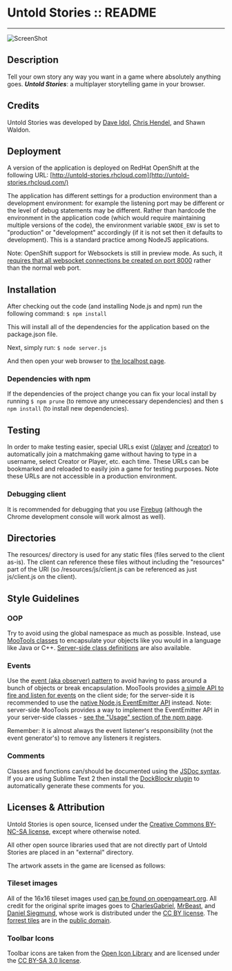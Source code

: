 Untold Stories :: README
====================
-----

![ScreenShot](http://www.daveidol.com/images/projects/untoldstories.png)


Description
---------------------

Tell your own story any way you want in a game where absolutely anything goes. ***Untold Stories***: a multiplayer storytelling game in your browser.

Credits
---------------------
Untold Stories was developed by [Dave Idol](http://daveidol.com), [Chris Hendel](http://chrishendel.com), and Shawn Waldon.


Deployment
---------------------

A version of the application is deployed on RedHat OpenShift at the following URL: [http://untold-stories.rhcloud.com](http://untold-stories.rhcloud.com/)

The application has different settings for a production environment than a development environment: for example the listening port may be different or the level of debug statements may be different. Rather than hardcode the environment in the application code (which would require maintaining multiple versions of the code), the environment variable `$NODE_ENV` is set to "production" or "development" accordingly (if it is not set then it defaults to development). This is a standard practice among NodeJS applications.

Note: OpenShift support for Websockets is still in preview mode. As such, it [requires that all websocket connections be created on port 8000](https://www.openshift.com/blogs/paas-websockets) rather than the normal web port.

Installation
---------------------

After checking out the code (and installing Node.js and npm) run the following command: `$ npm install`

This will install all of the dependencies for the application based on the package.json file.

Next, simply run: `$ node server.js`

And then open your web browser to [the localhost page](http://localhost:8888).

### Dependencies with npm
If the dependencies of the project change you can fix your local install by running `$ npm prune` (to remove any unnecessary dependencies) and then `$ npm install` (to install new dependencies).

Testing
---------------------

In order to make testing easier, special URLs exist ([/player](http://localhost:8888/player) and [/creator](http://localhost:8888/creator)) to automatically join a matchmaking game without having to type in a username, select Creator or Player, etc. each time. These URLs can be bookmarked and reloaded to easily join a game for testing purposes. Note these URLs are not accessible in a production environment.

### Debugging client
It is recommended for debugging that you use [Firebug](http://getfirebug.com/) (although the Chrome development console will work almost as well).

Directories
---------------------

The resources/ directory is used for any static files (files served to the client as-is). The client can reference these files without including the "resources" part of the URI (so /resources/js/client.js can be referenced as just js/client.js on the client).


Style Guidelines
--------------------

### OOP
Try to avoid using the global namespace as much as possible. Instead, use [MooTools classes](http://mootools.net/docs/core/Class/Class) to encapsulate your objects like you would in a language like Java or C++. [Server-side class definitions](https://npmjs.org/package/mootools) are also available.

### Events
Use the [event (aka observer) pattern](http://en.wikipedia.org/wiki/Observer_pattern) to avoid having to pass around a bunch of objects or break encapsulation. MooTools provides [a simple API to fire and listen for events](http://mootools.net/docs/core/Class/Class.Extras#Events) on the client side; for the server-side it is recommended to use the [native Node.js EventEmitter API](http://nodejs.org/api/events.html) instead. Note: server-side MooTools provides a way to implement the EventEmitter API in your server-side classes - [see the "Usage" section of the npm page](https://npmjs.org/package/mootools).

Remember: it is almost always the event listener's responsibility (not the event generator's) to remove any listeners it registers.

### Comments
Classes and functions can/should be documented using the [JSDoc syntax](http://en.wikipedia.org/wiki/JSDoc). If you are using Sublime Text 2 then install the [DockBlockr plugin](https://tutsplus.com/lesson/docblockr/) to automatically generate these comments for you.


Licenses & Attribution
--------------------

Untold Stories is open source, licensed under the [Creative Commons BY-NC-SA license](http://creativecommons.org/licenses/by-nc-sa/3.0/), except where otherwise noted.

All other open source libraries used that are not directly part of Untold Stories are placed in an "external" directory.

The artwork assets in the game are licensed as follows:

### Tileset images
All of the 16x16 tileset images used [can be found on opengameart.org](http://opengameart.org/content/oga-16x16-jrpg-sprites-tiles). All credit for the original sprite images goes to [CharlesGabriel](http://opengameart.org/users/charlesgabriel), [MrBeast](http://opengameart.org/users/mrbeast), and [Daniel Siegmund](http://opengameart.org/content/16x16-pixel-art-dungeon-wall-and-cobblestone-floor-tiles), whose work is distributed under the [CC BY license](http://creativecommons.org/licenses/by/3.0/). The [forrest tiles](http://opengameart.org/content/forest-tiles) are in the [public domain](http://creativecommons.org/publicdomain/zero/1.0/).

### Toolbar Icons
Toolbar icons are taken from the [Open Icon Library](http://openiconlibrary.sourceforge.net/) and are licensed under the [CC BY-SA 3.0 license](http://creativecommons.org/licenses/by-sa/3.0/).
